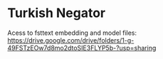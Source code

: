 # Turkish Negator
 Acess to fsttext embedding and model files: https://drive.google.com/drive/folders/1-g-49FSTzEOw7d8mo2dtoSIE3FLYP5b-?usp=sharing
 

